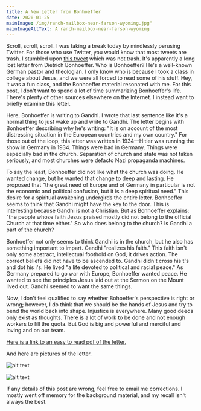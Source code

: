 ```yaml
---
title: A New Letter from Bonhoeffer
date: 2020-01-25
mainImage: /img/ranch-mailbox-near-farson-wyoming.jpg"
mainImageAltText: A ranch-mailbox-near-farson-wyoming
---
```


Scroll, scroll, scroll. I was taking a break today by mindlessly perusing Twitter. For those who use Twitter, you would know that most tweets are trash. I stumbled upon [this tweet](https://twitter.com/theboncenter/status/1219519726621200384?s=20) which was not trash. It's apparently a long lost letter from Dietrich Bonhoeffer. Who is Bonhoeffer? He's a well-known German pastor and theologian. I only know who is because I took a class in college about Jesus, and we were all forced to read some of his stuff. Hey, it was a fun class, and the Bonhoeffer material resonated with me. For this post, I don't want to spend a lot of time summarizing Bonhoeffer's life. There's plenty of other sources elsewhere on the Internet. I instead want to briefly examine this letter.

Here, Bonhoeffer is writing to Gandhi. I wrote that last sentence like it's a normal thing to just wake up and write to Gandhi. The letter begins with Bonhoeffer describing why he's writing: "It is on account of the most distressing situation in the European countries and my own country." For those out of the loop, this letter was written in 1934—Hitler was running the show in Germany in 1934. Things were bad in Germany. Things were especially bad in the church. Separation of church and state was not taken seriously, and most churches were defacto Nazi propaganda machines. 

To say the least, Bonhoeffer did not like what the church was doing. He wanted change, but he wanted that change to deep and lasting. He proposed that "the great need of Europe and of Germany in particular is not the economic and political confusion, but it is a deep spiritual need." This desire for a spiritual awakening undergirds the entire letter. Bonhoeffer seems to think that Gandhi might have the key to the door. This is interesting because Gandhi is not a Christian. But as Bonhoeffer explains: "the people whose faith Jesus praised mostly did not belong to the official Church at that time either." So who does belong to the church? Is Gandhi a part of the church?

Bonhoeffer not only seems to think Gandhi is in the church, but he also has something important to impart. Gandhi "realizes his faith." This faith isn't only some abstract, intellectual foothold on God, it drives action. The correct beliefs did not have to be ascended to. Gandhi didn't cross his t's and dot his i's. He lived "a life devoted to political and racial peace." As Germany prepared to go war with Europe, Bonhoeffer wanted peace. He wanted to see the principles Jesus laid out at the Sermon on the Mount lived out. Gandhi seemed to want the same things.

Now, I don't feel qualified to say whether Bohoeffer's perspective is right or wrong; however, I do think that we should be the hands of Jesus and try to bend the world back into shape. Injustice is everywhere. Many good deeds only exist as thoughts. There is a lot of work to be done and not enough workers to fill the quota. But God is big and powerful and merciful and loving and on our team.

[Here is a link to an easy to read pdf of the letter.](/pdf/bonhoeffers-letter-to-ghandi.pdf)

And here are pictures of the letter.

![alt text](/img/bonhoeffer-letter-1.jpg "First part of Bonhoeffer's letter")

![alt text](/img/bonhoeffer-letter-2.jpg "Second part of Bonhoeffer's letter")

If any details of this post are wrong, feel free to email me corrections. I mostly went off memory for the background material, and my recall isn't always the best.
